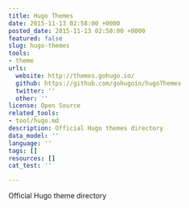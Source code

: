 ```yaml
---
title: Hugo Themes
date: 2015-11-13 02:58:00 +0000
posted_date: 2015-11-13 02:58:00 +0000
featured: false
slug: hugo-themes
tools:
- theme
urls:
  website: http://themes.gohugo.io/
  github: https://github.com/gohugoio/hugoThemes
  twitter: ''
  other: ''
license: Open Source
related_tools:
- tool/hugo.md
description: Official Hugo themes directory
data_model: ''
language: ''
tags: []
resources: []
cat_test: ''

---
```

Official Hugo theme directory





